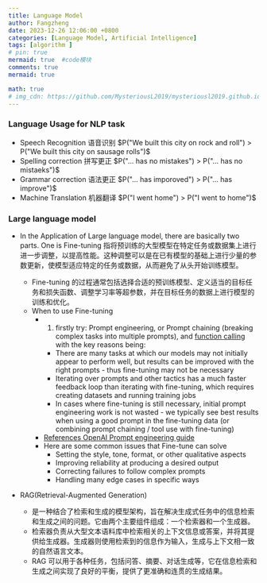 ```yaml
---
title: Language Model
author: Fangzheng
date: 2023-12-26 12:06:00 +0800
categories: [Language Model, Artificial Intelligence]
tags: [algorithm ]
# pin: true
mermaid: true  #code模块
comments: true
mermaid: true

math: true
# img_cdn: https://github.com/MysteriousL2019/mysteriousl2019.github.io/tree/master/assets/img/
---
```

### Language Usage for NLP task
* Speech Recognition 语音识别 $P("We built this city on rock and roll") > P("We built this city on sausage rolls")$
* Spelling correction 拼写更正 $P("... has no mistakes") > P("... has no mistaeks")$
* Grammar correction 语法更正 $P("... has imporoved") > P("... has improve")$ 
* Machine Translation 机器翻译 $P("I went home") > P("I went to home")$

### Large language model
* In the Application of Large language model, there are basically two parts. One is Fine-tuning 指将预训练的大型模型在特定任务或数据集上进行进一步调整，以提高性能。这种调整可以是在已有模型的基础上进行少量的参数更新，使模型适应特定的任务或数据，从而避免了从头开始训练模型。
    * Fine-tuning 的过程通常包括选择合适的预训练模型、定义适当的目标任务和损失函数、调整学习率等超参数，并在目标任务的数据上进行模型的训练和优化。
    * When to use Fine-tuning
        * 1. firstly try: Prompt engineering, or Prompt chaining (breaking complex tasks into multiple prompts), and [function calling](https://platform.openai.com/docs/guides/function-calling?lang=python) with the key reasons being:
            * There are many tasks at which our models may not initially appear to perform well, but results can be improved with the right prompts - thus fine-tuning may not be necessary
            * Iterating over prompts and other tactics has a much faster feedback loop than iterating with fine-tuning, which requires creating datasets and running training jobs
            * In cases where fine-tuning is still necessary, initial prompt engineering work is not wasted - we typically see best results when using a good prompt in the fine-tuning data (or combining prompt chaining / tool use with fine-tuning)
        * [References OpenAI Prompt engineering guide](https://platform.openai.com/docs/guides/prompt-engineering/strategy-write-clear-instructions)
        * Here are some common issues that Fine-tune can solve
            * Setting the style, tone, format, or other qualitative aspects
            * Improving reliability at producing a desired output
            * Correcting failures to follow complex prompts
            * Handling many edge cases in specific ways

* RAG(Retrieval-Augmented Generation)
    * 是一种结合了检索和生成的模型架构，旨在解决生成式任务中的信息检索和生成之间的问题。它由两个主要组件组成：一个检索器和一个生成器。
    * 检索器负责从大型文本语料库中检索相关的上下文信息或答案，并将其提供给生成器。生成器则使用检索到的信息作为输入，生成与上下文相一致的自然语言文本。
    * RAG 可以用于各种任务，包括问答、摘要、对话生成等，它在信息检索和生成之间实现了良好的平衡，提供了更准确和连贯的生成结果。
